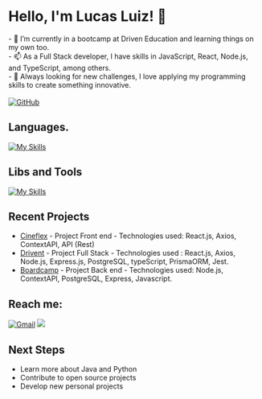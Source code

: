 <div>
  <h1>Hello, I'm Lucas Luiz! 👋</h1>
- 🌱 I’m currently in a bootcamp at Driven Education and learning things on my own too.
  </br>
- 📫 As a Full Stack developer, I have skills in JavaScript, React, Node.js, and TypeScript, among others.
 </br>
- 💞️ Always looking for new challenges, I love applying my programming skills to create something innovative.
</br>
</br>
  <a href="https://github.com/LucasLuiz01">
    <img src="https://img.shields.io/badge/GitHub-100000?style=for-the-badge&logo=github&logoColor=white" alt="GitHub">
  </a>
</div>

## Languages.
[![My Skills](https://skillicons.dev/icons?i=html,css,js,typescript,php,node.js)](https://skillicons.dev)

## Libs and Tools
[![My Skills](https://skillicons.dev/icons?i=linux,vscode,react,github,mongodb,postgres,aws,docker,mysql,laravel,symfony)](https://skillicons.dev)
 
## Recent Projects

- [Cineflex](https://github.com/LucasLuiz01/projeto10-cineflex) - Project Front end - Technologies used: React.js, Axios, ContextAPI, API (Rest)
- [Drivent](https://github.com/Drivent-G2) - Project Full Stack - Technologies used : React.js, Axios, Node.js, Express.js, PostgreSQL, typeScript, PrismaORM, Jest.
- [Boardcamp](https://github.com/LucasLuiz01/projeto16-boardcamp) - Project Back end - Technologies used: Node.js, ContextAPI, PostgreSQL, Express, Javascript. 

## Reach me:
[![Gmail](https://img.shields.io/badge/Gmail-EA4335?style=for-the-badge&logo=gmail&logoColor=white)](mailto:lucas.luiz98@hotmail.com)
<a href="https://www.linkedin.com/in/lucas-luiz-a3b9ba1b2/" target="_blank"><img src="https://img.shields.io/badge/-LinkedIn-%230077B5?style=for-the-badge&logo=linkedin&logoColor=white" target="_blank"></a> 

## Next Steps

- Learn more about Java and Python
- Contribute to open source projects
- Develop new personal projects
